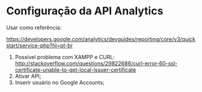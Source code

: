 # Configuração da API Analytics

Usar como referência:

https://developers.google.com/analytics/devguides/reporting/core/v3/quickstart/service-php?hl=pt-br

1. Possível problema com XAMPP e CURL: http://stackoverflow.com/questions/29822686/curl-error-60-ssl-certificate-unable-to-get-local-issuer-certificate
2. Ativar API;
3. Inserir usuário no Google Accounts;